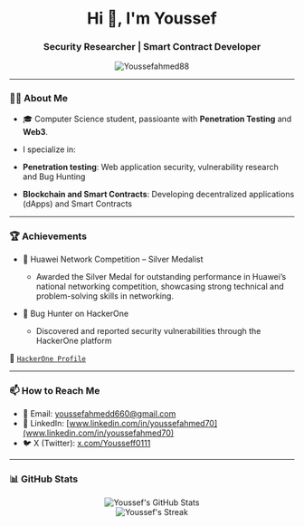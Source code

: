 <h1 align="center">Hi 👋, I'm Youssef</h1>
<h3 align="center">Security Researcher | Smart Contract Developer</h3>

<p align="center">
  <img src="https://komarev.com/ghpvc/?username=Youssefahmed88&label=Profile%20views&color=0e75b6&style=flat" alt="Youssefahmed88" />
</p>

---

### 👨‍💻 About Me

- 🎓 Computer Science student, passioante with **Penetration Testing** and **Web3**.

-  I specialize in:
  - **Penetration testing**: Web application security, vulnerability research and Bug Hunting
  - **Blockchain and Smart Contracts**: Developing decentralized applications (dApps) and Smart Contracts

---
### 🏆 Achievements

  - 🥈 Huawei Network Competition – Silver Medalist
    - Awarded the Silver Medal for outstanding performance in Huawei’s national networking competition, showcasing strong technical and problem-solving skills in networking.
   
  - 🐞 Bug Hunter on HackerOne
    - Discovered and reported security vulnerabilities through the HackerOne platform

  🔗 [`HackerOne Profile`](https://hackerone.com/0xyousseff)

---

### 📫 How to Reach Me

- 📧 Email: [youssefahmedd660@gmail.com](mailto:youssefahmedd660@gmail.com)
- 🔗 LinkedIn: [www.linkedin.com/in/youssefahmed70](www.linkedin.com/in/youssefahmed70)
- 🐦 X (Twitter): [x.com/Yousseff0111](https://x.com/Yousseff0111)

---

### 📊 GitHub Stats

<p align="center">
  <img src="https://github-readme-stats.vercel.app/api?username=Youssefahmed88&show_icons=true&theme=radical" alt="Youssef's GitHub Stats" />
  <br />
  <img src="https://github-readme-streak-stats.herokuapp.com/?user=Youssefahmed88&theme=radical" alt="Youssef's Streak" />
</p>
